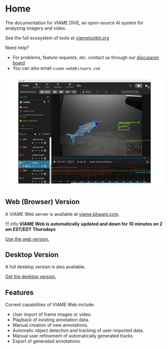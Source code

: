 # Home

The documentation for VIAME DIVE, an open-source AI system for analyzing imagery and video.

See the full ecosystem of tools at [viametoolkit.org](https://www.viametoolkit.org/)

Need help?

* For problems, feature requests, etc. contact us through our [discussion board](https://github.com/VIAME/VIAME/discussions)
* You can also email `viame-web@kitware.com`

![Home](images/Banner.png)

## Web (Browser) Version

A VIAME Web server is available at [viame.kitware.com](https://viame.kitware.com).

!!! info
    **VIAME Web is automatically updated and down for 10 minutes on 2 am EST/EDT Thursdays**

[Use the web version.](Getting-Started.md)

## Desktop Version

A full desktop version is also available.

[Get the desktop version.](Dive-Desktop.md)

## Features

Current capabilities of VIAME Web include:

* User import of frame images or video.
* Playback of existing annotation data.
* Manual creation of new annotations.
* Automatic object detection and tracking of user-imported data.
* Manual user refinement of automatically generated tracks
* Export of generated annotations.
